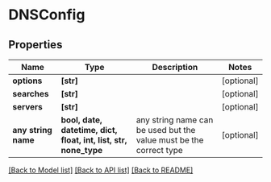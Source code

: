 # DNSConfig


## Properties
Name | Type | Description | Notes
------------ | ------------- | ------------- | -------------
**options** | **[str]** |  | [optional] 
**searches** | **[str]** |  | [optional] 
**servers** | **[str]** |  | [optional] 
**any string name** | **bool, date, datetime, dict, float, int, list, str, none_type** | any string name can be used but the value must be the correct type | [optional]

[[Back to Model list]](../README.md#documentation-for-models) [[Back to API list]](../README.md#documentation-for-api-endpoints) [[Back to README]](../README.md)


